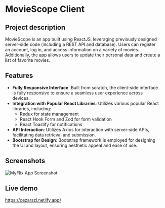 # MovieScope Client

## Project description

MovieScope is an app built using ReactJS, leveraging previously designed server-side code (including a REST API and database). Users can register an account, log in, and access information on a variety of movies. Additionally, the app allows users to update their personal data and create a list of favorite movies.

## Features

- **Fully Responsive Interface**: Built from scratch, the client-side interface is fully responsive to ensure a seamless user experience across devices.
- **Integration with Popular React Libraries**: Utilizes various popular React libraries, including:
  - Redux for state management
  - React Hook Form and Zod for form validation
  - React Toastify for notifications
- **API Interaction**: Utilizes Axios for interaction with server-side APIs, facilitating data retrieval and submission.
- **Bootstrap for Design**: Bootstrap framework is employed for designing the UI and layout, ensuring aesthetic appeal and ease of use.

## Screenshots

![MyFlix App Screenshot](https://drive.google.com/uc?export=view&id=1LQzUyfgyDJxw6wGE-qEyDVPAV6H_Jx8X)

## Live demo

https://cezarszl.netlify.app/
